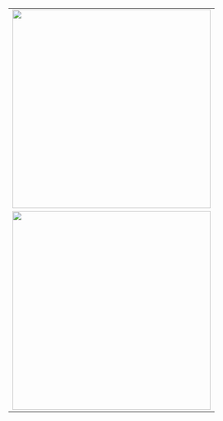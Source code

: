<div align="center">
  <table>
    <tr>
    <td>
      <img width=400 src='https://github-readme-stats.vercel.app/api/top-langs/?username=WalleMechson&theme=vue-dark&show_icons=true&hide_border=true&layout=compact' />
    </td>
    </tr>
    <tr>
    <td>
      <img width=400 src='https://github-readme-streak-stats.herokuapp.com/?user=WalleMechson&theme=vue-dark&hide_border=true' />
    </td>
    </tr>
  </table>
</div>
